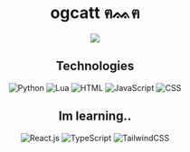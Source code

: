 <div align="center">

<h1>ogcatt ฅᨐฅ</h1>

<img src="https://c.tenor.com/Jg98kA1baIwAAAAd/tenor.gif">

<h2>Technologies</h1>
  <p>
    <img src="https://img.shields.io/badge/Python-3776AB?logo=python&logoColor=fff" alt="Python"/>
    <img src="https://img.shields.io/badge/Lua-%232C2D72.svg?logo=lua&logoColor=white" alt="Lua"/>
    <img src="https://img.shields.io/badge/HTML-%23E34F26.svg?logo=html5&logoColor=white" alt="HTML"/>
    <img src="https://img.shields.io/badge/JavaScript-F7DF1E?logo=javascript&logoColor=000" alt="JavaScript" />
    <img src="https://img.shields.io/badge/CSS-1572B6?logo=css3&logoColor=fff" alt="CSS" />
  </p>
  <h2>Im learning..</h1>
  <p>
    <img src="https://img.shields.io/badge/React-%2320232a.svg?logo=react&logoColor=%2361DAFB" alt="React.js" />
    <img src="https://img.shields.io/badge/TypeScript-3178C6?logo=typescript&logoColor=fff" alt="TypeScript"/>
    <img src="https://img.shields.io/badge/Tailwind%20CSS-%2338B2AC.svg?logo=tailwind-css&logoColor=white" alt="TailwindCSS"/>
  </p>

</div>
